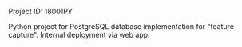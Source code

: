Project ID: 18001PY

Python project for PostgreSQL database implementation for "feature capture". Internal deployment via web app.

